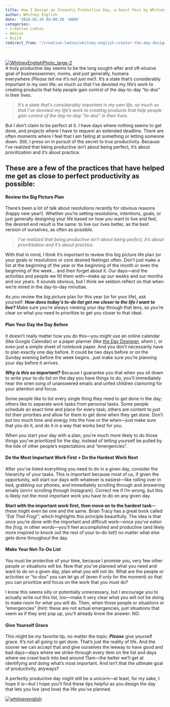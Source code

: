 ```yaml
---
title: How I Design an Insanely Productive Day, a Guest Post by Whitney English
author: Whitney English
date: '2016-01-26 04:00:20 -0800'
categories:
- Creative Ladies
- Advice
- Build
redirect_from: "/creative-ladies/whitney-english-creator-the-day-designer-shares-her-five-secrets-to-an-insanely-productive-day/"
---
```


[  
](https://yellow-blog-images.imgix.net/2016/01/WhitneyEnglishPhoto_large-2.jpg)[![WhitneyEnglishPhoto_large-2](https://yellow-blog-images.imgix.net/2016/01/WhitneyEnglishPhoto_large-21.jpg)](https://yellow-blog-images.imgix.net/2016/01/WhitneyEnglishPhoto_large-21.jpg)[  
](https://yellow-blog-images.imgix.net/2016/01/WhitneyEnglishPhoto_large-2-copy.jpg)A truly productive day seems to be the long sought-after and oft-elusive goal of businesswomen, moms, and just generally, humans everywhere _(Please tell me it’s not just me!)._ It’s a state that’s considerably important in my own life; so much so that I’ve devoted my life’s work to creating products that help people gain control of the day-to-day “to-dos” in their lives.

> _It’s a state that’s considerably important in my own life; so much so that I’ve devoted my life’s work to creating products that help people gain control of the day-to-day “to-dos” in their lives._

But I don’t claim to be perfect at it. I have days where nothing seems to get done, and projects where I have to request an extended deadline. There are often moments where I feel that I am failing at something or letting someone down. Still, I press on in pursuit of the secret to true productivity. Because I’ve realized that being productive isn’t about being perfect, it’s about prioritization and it’s about practice.

## These are a few of the practices that have helped me get as close to perfect productivity as possible:

#### **Review the Big Picture Plan**

There’s been a lot of talk about resolutions recently for obvious reasons (happy new year!). Whether you’re setting resolutions, intentions, goals, or just generally designing your life based on how you want to live and feel, the desired end result is the same: to live our lives better, as the best version of ourselves, as often as possible.

> _I’ve realized that being productive isn’t about being perfect, it’s about prioritization and it’s about practice._

With that in mind, I think it’s important to review this big picture life plan (or your goals or resolutions or core desired feelings) often. Don’t just make a list at the beginning of the year or the beginning of the month or even the beginning of the week... and then forget about it. Our days—and the activities and people we fill them with—make up our weeks and our months and our years. It sounds obvious, but I think we seldom reflect on that when we’re mired in the day-to-day minutiae.

As you review the big picture plan for this year (or for your life), ask yourself: **_How does today’s to-do list get me closer to the life I want to live?_** Make sure you’re always viewing your day through that lens, so you’re clear on what you need to prioritize to get you closer to that ideal.

#### **Plan Your Day the Day Before**

It doesn’t really matter how you do this—you might use an online calendar (like Google Calendar) or a paper planner (like [the Day Designer](http://shop.daydesigner.com/), _ahem_ ), or even just a simple sheet of notebook paper. And you don’t necessarily have to plan exactly one day before. It could be two days before or on the Sunday evening before the week begins...just make sure you’re planning your day before it arrives.

_**Why is this so important?**_ Because I guarantee you that when you sit down to write your to-do list on the day you have things to do, you’ll immediately hear the siren song of unanswered emails and unfed children clamoring for your attention and focus.

Some people like to list every single thing they need to get done in the day; others like to separate work tasks from personal tasks. Some people schedule an exact time and place for every task; others are content to just list their priorities and allow for them to get done when they get done. Don’t put too much time and energy into the how or the when—just make sure that you do it, and do it in a way that works best for you.

When you start your day with a plan, you’re much more likely to do those things you’ve prioritized for the day, instead of letting yourself be pulled by the tide of other people’s expectations and “emergencies”.

#### **Do the Most Important Work First + Do the Hardest Work Next**

After you’ve listed everything you need to do in a given day, consider the hierarchy of your tasks. This is important because most of us, if given the opportunity, will start our days with whatever is easiest—like rolling over in bed, grabbing our phones, and immediately scrolling through and answering emails (orrrrr scrolling through Instagram). Correct me if I’m wrong, but this is likely not the most important work you have to do on any given day.

**Start with the important work first, then move on to the hardest task**—these might even be one and the same. Brian Tracy has a great book called _“Eat That Frog!”,_ which highlights this principle beautifully. The idea is that once you’re done with the important and difficult work—once you’ve _eaten the frog,_ in other words—you’ll feel accomplished and productive (and likely more inspired to knock out the rest of your to-do list!) no matter what else gets done throughout the day.

#### **Make Your Not-To-Do List**

You must be protective of your time, because I promise you, very few other people or situations will be. Now that you’ve planned what you need and want to do on a given day, plan what you will _not_ do. What are the people or activities or “to-dos” you can let go of (even if only for the moment) so that you can prioritize and focus on the work that you must do?

I know this seems silly or potentially unnecessary, but I encourage you to actually write out this list, too—make it very clear what you will _not_ be doing to make room for what you will do. Then, when those people or situations or “emergencies” (hint: these are not actual emergencies, just situations that seem as if they are) pop up, you’ll already know the answer: NO.

#### **Give Yourself Grace**

This might be my favorite tip, no matter the topic: **_Please_** give yourself grace. It’s not all going to get done. That’s just the reality of life. And the sooner we can accept that and give ourselves the leeway to have good and bad days—days where we strike-through every item on the list and days where we crawl back into bed around 11am—the better we’ll get at identifying and doing what’s most important. And isn’t that the ultimate goal of productivity, anyways?

A perfectly productive day might still be a unicorn—at least, for my sake, I hope it is—but I hope you’ll find these tips helpful as you design the day that lets you live (and love) the life you’ve planned.

[![whitneyenglish](https://yellow-blog-images.imgix.net/2016/01/whitneyenglish.jpg)](http://whitneyenglish.com/)
